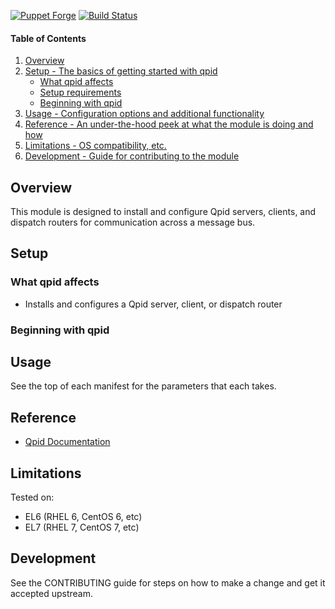 [![Puppet Forge](http://img.shields.io/puppetforge/v/katello/qpid.svg)](https://forge.puppetlabs.com/katello/qpid)
[![Build Status](https://travis.ci.org/theforeman/puppet-qpid.svg?branch=master)](https://travis-ci.org/Katello/puppet-qpid)

#### Table of Contents

1. [Overview](#overview)
2. [Setup - The basics of getting started with qpid](#setup)
    * [What qpid affects](#what-qpid-affects)
    * [Setup requirements](#setup-requirements)
    * [Beginning with qpid](#beginning-with-qpid)
3. [Usage - Configuration options and additional functionality](#usage)
4. [Reference - An under-the-hood peek at what the module is doing and how](#reference)
5. [Limitations - OS compatibility, etc.](#limitations)
6. [Development - Guide for contributing to the module](#development)

## Overview

This module is designed to install and configure Qpid servers, clients, and dispatch routers for communication across a message bus.

## Setup

### What qpid affects

* Installs and configures a Qpid server, client, or dispatch router

### Beginning with qpid

## Usage

See the top of each manifest for the parameters that each takes.

## Reference

* [Qpid Documentation](https://qpid.apache.org/documentation.html)

## Limitations

Tested on:

* EL6 (RHEL 6, CentOS 6, etc)
* EL7 (RHEL 7, CentOS 7, etc)

## Development

See the CONTRIBUTING guide for steps on how to make a change and get it accepted upstream.
